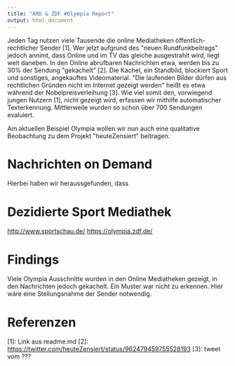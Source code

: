 ```yaml
---
title: "ARD & ZDF #Olympia Report"
output: html_document
---
```


Jeden Tag nutzen viele Tausende die online Mediatheken öffentlich-rechtlicher Sender [1]. Wer jetzt aufgrund des "neuen Rundfunkbeitrags" jedoch annimt, dass Online und im TV das gleiche ausgestrahlt wird, liegt weit daneben. In den Online abrufbaren Nachrichten etwa, werden bis zu 30% der Sendung "gekachelt" [2]. Die Kachel, ein Standbild, blockiert Sport und sonstiges, angekauftes Videomaterial. "Die laufenden Bilder dürfen aus rechtlichen Gründen nicht im Internet gezeigt werden" heißt es etwa während der Nobelpreisverleihung [3]. Wie viel somit den, vorwiegend jungen Nutzern [1], nicht gezeigt wird, erfassen wir mithilfe automatischer Texterkennung. Mittlerweile wurden so schon über 700 Sendungen evaluiert.

Am aktuellen Beispiel Olympia wollen wir nun auch eine qualitative Beobachtung zu dem Projekt "heuteZensiert" beitragen.

# Nachrichten on Demand
 Hierbei haben wir heraussgefunden, dass 




# Dezidierte Sport Mediathek
http://www.sportschau.de/
https://olympia.zdf.de/


# Findings
Viele Olympia Ausschnitte wurden in den Online Mediatheken gezeigt, in den Nachrichten jedoch gekachelt. Ein Muster war nicht zu erkennen. Hier wäre eine Stellungsnahme der Sender notwendig. 


# Referenzen
[1]: Link aus readme.md
[2]: https://twitter.com/heuteZensiert/status/962479459755528193
[3]: tweet vom ???